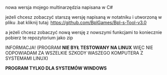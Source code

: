 nowa wersja mojego multinarzędzia napisana w C#

jeżeli chcesz zobaczyć starszą wersję napisaną w notatniku i utworzoną w pliku .bat kliknij tutaj:
https://github.com/BplGames/Bpl-s-Tool-v3.0

a jeżeli chcesz zobaczyć nową wersję z nowszymi funkcjami to koniecznie pobierz te repozytorium jako zip


INFORMACJA!
(PROGRAM **NIE BYŁ TESTOWANY NA LINUX** WIĘC NIE ODPOWIADAM ZA WSZELKIE SZKODY WASZEGO KOMPUTERA Z SYSTEMAMI LINUX)


**PROGRAM TYLKO DLA SYSTEMÓW WINDOWS**
